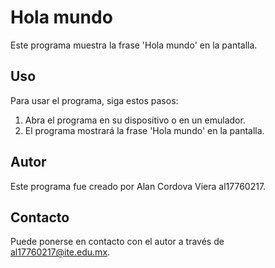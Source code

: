 # Hola mundo
Este programa muestra la frase 'Hola mundo' en la pantalla.

## Uso

Para usar el programa, siga estos pasos:

1. Abra el programa en su dispositivo o en un emulador.
2. El programa mostrará la frase 'Hola mundo' en la pantalla.

## Autor

Este programa fue creado por Alan Cordova Viera al17760217.
## Contacto

Puede ponerse en contacto con el autor a través de al17760217@ite.edu.mx.


